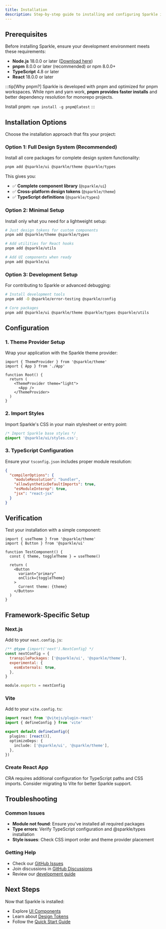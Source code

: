 ```yaml
---
title: Installation
description: Step-by-step guide to installing and configuring Sparkle in your project.
---
```


## Prerequisites

Before installing Sparkle, ensure your development environment meets these requirements:

- **Node.js** 18.0.0 or later ([Download here](https://nodejs.org/))
- **pnpm** 8.0.0 or later (recommended) or npm 8.0.0+
- **TypeScript** 4.8 or later
- **React** 18.0.0 or later

<!-- prettier-ignore-start -->
:::tip[Why pnpm?]
Sparkle is developed with pnpm and optimized for pnpm workspaces. While npm and yarn work, **pnpm provides faster installs** and better dependency resolution for monorepo projects.

Install pnpm: `npm install -g pnpm@latest`
:::
<!-- prettier-ignore-end -->

## Installation Options

Choose the installation approach that fits your project:

### Option 1: Full Design System (Recommended)

Install all core packages for complete design system functionality:

```bash
pnpm add @sparkle/ui @sparkle/theme @sparkle/types
```

This gives you:

- ✅ **Complete component library** (`@sparkle/ui`)
- ✅ **Cross-platform design tokens** (`@sparkle/theme`)
- ✅ **TypeScript definitions** (`@sparkle/types`)

### Option 2: Minimal Setup

Install only what you need for a lightweight setup:

```bash
# Just design tokens for custom components
pnpm add @sparkle/theme @sparkle/types

# Add utilities for React hooks
pnpm add @sparkle/utils

# Add UI components when ready
pnpm add @sparkle/ui
```

### Option 3: Development Setup

For contributing to Sparkle or advanced debugging:

```bash
# Install development tools
pnpm add -D @sparkle/error-testing @sparkle/config

# Core packages
pnpm add @sparkle/ui @sparkle/theme @sparkle/types @sparkle/utils
```

## Configuration

### 1. Theme Provider Setup

Wrap your application with the Sparkle theme provider:

```tsx
import { ThemeProvider } from '@sparkle/theme'
import { App } from './App'

function Root() {
  return (
    <ThemeProvider theme="light">
      <App />
    </ThemeProvider>
  )
}
```

### 2. Import Styles

Import Sparkle's CSS in your main stylesheet or entry point:

```css
/* Import Sparkle base styles */
@import '@sparkle/ui/styles.css';
```

### 3. TypeScript Configuration

Ensure your `tsconfig.json` includes proper module resolution:

```json
{
  "compilerOptions": {
    "moduleResolution": "bundler",
    "allowSyntheticDefaultImports": true,
    "esModuleInterop": true,
    "jsx": "react-jsx"
  }
}
```

## Verification

Test your installation with a simple component:

```tsx
import { useTheme } from '@sparkle/theme'
import { Button } from '@sparkle/ui'

function TestComponent() {
  const { theme, toggleTheme } = useTheme()

  return (
    <Button
      variant="primary"
      onClick={toggleTheme}
    >
      Current theme: {theme}
    </Button>
  )
}
```

## Framework-Specific Setup

### Next.js

Add to your `next.config.js`:

```javascript
/** @type {import('next').NextConfig} */
const nextConfig = {
  transpilePackages: ['@sparkle/ui', '@sparkle/theme'],
  experimental: {
    esmExternals: true,
  },
}

module.exports = nextConfig
```

### Vite

Add to your `vite.config.ts`:

```typescript
import react from '@vitejs/plugin-react'
import { defineConfig } from 'vite'

export default defineConfig({
  plugins: [react()],
  optimizeDeps: {
    include: ['@sparkle/ui', '@sparkle/theme'],
  },
})
```

### Create React App

CRA requires additional configuration for TypeScript paths and CSS imports. Consider migrating to Vite for better Sparkle support.

## Troubleshooting

### Common Issues

- **Module not found**: Ensure you've installed all required packages
- **Type errors**: Verify TypeScript configuration and @sparkle/types installation
- **Style issues**: Check CSS import order and theme provider placement

### Getting Help

- Check our [GitHub Issues](https://github.com/marcusrbrown/sparkle/issues)
- Join discussions in [GitHub Discussions](https://github.com/marcusrbrown/sparkle/discussions)
- Review our [development guide](/development/contributing)

## Next Steps

Now that Sparkle is installed:

- Explore [UI Components](/components/overview)
- Learn about [Design Tokens](/theme/design-tokens)
- Follow the [Quick Start Guide](quick-start)
